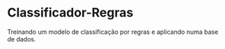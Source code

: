 # Classificador-Regras
Treinando um modelo de classificação por regras e aplicando numa base de dados.
